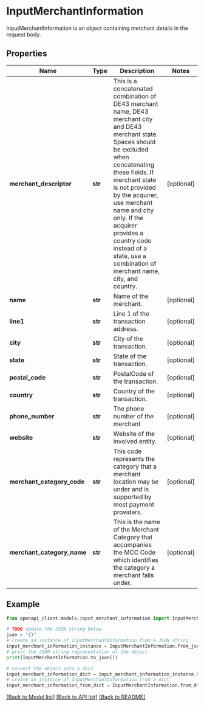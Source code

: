 # InputMerchantInformation

InputMerchantInformation is an object containing merchant details in the request body.

## Properties

Name | Type | Description | Notes
------------ | ------------- | ------------- | -------------
**merchant_descriptor** | **str** | This is a concatenated combination of DE43 merchant name, DE43 merchant city and DE43 merchant state. Spaces should be excluded when concatenating these fields. If merchant state is not provided by the acquirer, use merchant name and city only. If the acquirer provides a country code instead of a state, use a combination of merchant name, city, and country. | [optional] 
**name** | **str** | Name of the merchant. | [optional] 
**line1** | **str** | Line 1 of the transaction address. | [optional] 
**city** | **str** | City of the transaction. | [optional] 
**state** | **str** | State of the transaction. | [optional] 
**postal_code** | **str** | PostalCode of the transaction. | [optional] 
**country** | **str** | Country of the transaction. | [optional] 
**phone_number** | **str** | The phone number of the merchant | [optional] 
**website** | **str** | Website of the involved entity. | [optional] 
**merchant_category_code** | **str** | This code represents the category that a merchant location may be under and is supported by most payment providers. | [optional] 
**merchant_category_name** | **str** | This is the name of the Merchant Category that accompanies the MCC Code which identifies the category a merchant falls under. | [optional] 

## Example

```python
from openapi_client.models.input_merchant_information import InputMerchantInformation

# TODO update the JSON string below
json = "{}"
# create an instance of InputMerchantInformation from a JSON string
input_merchant_information_instance = InputMerchantInformation.from_json(json)
# print the JSON string representation of the object
print(InputMerchantInformation.to_json())

# convert the object into a dict
input_merchant_information_dict = input_merchant_information_instance.to_dict()
# create an instance of InputMerchantInformation from a dict
input_merchant_information_from_dict = InputMerchantInformation.from_dict(input_merchant_information_dict)
```
[[Back to Model list]](../README.md#documentation-for-models) [[Back to API list]](../README.md#documentation-for-api-endpoints) [[Back to README]](../README.md)


